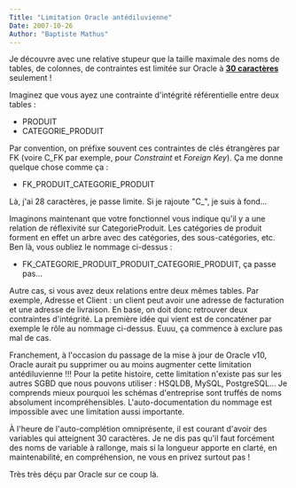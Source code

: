 ```yaml
---
Title: "Limitation Oracle antédiluvienne"
Date: 2007-10-26
Author: "Baptiste Mathus"
---
```




Je découvre avec une relative stupeur que la taille maximale des noms de
tables, de colonnes, de contraintes est limitée sur Oracle à **[30
caractères](http://www.orafaq.com/forum/t/20654/0/)** seulement !

Imaginez que vous ayez une contrainte d'intégrité référentielle entre
deux tables :

-   PRODUIT
-   CATEGORIE\_PRODUIT

Par convention, on préfixe souvent ces contraintes de clés étrangères
par FK (voire C\_FK par exemple, pour *Constraint* et *Foreign Key*). Ça
me donne quelque chose comme ça :

-   FK\_PRODUIT\_CATEGORIE\_PRODUIT

Là, j'ai 28 caractères, je passe limite. Si je rajoute "C\_", je suis à
fond...

Imaginons maintenant que votre fonctionnel vous indique qu'il y a une
relation de réflexivité sur CategorieProduit. Les catégories de produit
forment en effet un arbre avec des catégories, des sous-catégories, etc.
Ben là, vous oubliez le nommage ci-dessus :

-   FK\_CATEGORIE\_PRODUIT\_PRODUIT\_CATEGORIE\_PRODUIT, ça passe pas...

Autre cas, si vous avez deux relations entre deux mêmes tables. Par
exemple, Adresse et Client : un client peut avoir une adresse de
facturation et une adresse de livraison. En base, on doit donc retrouver
deux contraintes d'intégrité. La première idée qui vient est de
concaténer par exemple le rôle au nommage ci-dessus. Euuu, ça commence à
exclure pas mal de cas.

Franchement, à l'occasion du passage de la mise à jour de Oracle v10,
Oracle aurait pu supprimer ou au moins augmenter cette limitation
antédiluvienne !!! Pour la petite histoire, cette limitation n'existe
pas sur les autres SGBD que nous pouvons utiliser : HSQLDB, MySQL,
PostgreSQL... Je comprends mieux pourquoi les schémas d'entreprise sont
truffés de noms absolument incompréhensibles. L'auto-documentation du
nommage est impossible avec une limitation aussi importante.

À l'heure de l'auto-complétion omniprésente, il est courant d'avoir des
variables qui atteignent 30 caractères. Je ne dis pas qu'il faut
forcément des noms de variable à rallonge, mais si la longueur apporte
en clarté, en maintenabilité, en compréhension, ne vous en privez
surtout pas !

Très très déçu par Oracle sur ce coup là.

